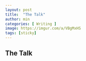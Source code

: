 ```yaml
---
layout: post
title:  "The Talk"
author: min
categories: [ Writing ]
image: https://imgur.com/a/VBgMxHS
tags: [sticky]
---
```


## The Talk
